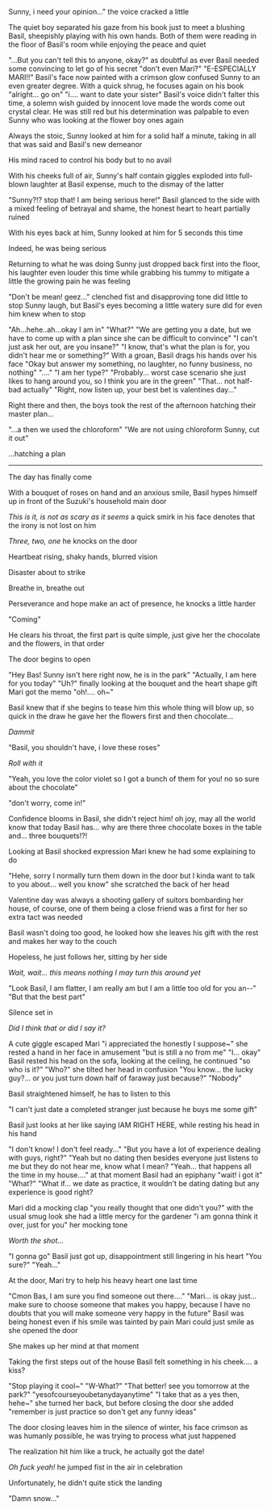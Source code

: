 Sunny, i need your opinion..." the voice cracked a little

The quiet boy separated his gaze from his book just to meet a blushing Basil, sheepishly playing with his own hands. Both of them were reading in the floor of Basil's room while enjoying the peace and quiet

"...But you can't tell this to anyone, okay?" as doubtful as ever Basil needed some convincing to let go of his secret
"don't even Mari?"
"E-ESPECIALLY MARI!!" Basil's face now painted with a crimson glow confused Sunny to an even greater degree.
With a quick shrug, he focuses again on his book "alright... go on"
"i.... want to date your sister" Basil's voice didn't falter this time, a solemn wish guided by innocent love made the words come out crystal clear.
He was still red but his determination was palpable to even Sunny who was looking at the flower boy ones again

Always the stoic, Sunny looked at him for a solid half a minute, taking in all that was said and Basil's new demeanor

His mind raced to control his body but to no avail

With his cheeks full of air, Sunny's half contain giggles exploded into full-blown laughter at Basil expense, much to the dismay of the latter

"Sunny?!? stop that! I am being serious here!" Basil glanced to the side with a mixed feeling of betrayal and shame, the honest heart to heart partially ruined

With his eyes back at him, Sunny looked at him for 5 seconds this time

Indeed, he was being serious


Returning to what he was doing Sunny just dropped back first into the floor, his laughter even louder this time while grabbing his tummy to mitigate a little the growing pain he was feeling

"Don't be mean! geez..." clenched fist and disapproving tone did little to stop Sunny laugh, but Basil's eyes becoming a little watery sure did for even him knew when to stop

"Ah...hehe..ah...okay I am in"
"What?"
"We are getting you a date, but we have to come up with a plan since she can be difficult to convince"
"I can't just ask her out, are you insane?"
"I know, that's what the plan is for, you didn't hear me or something?"
With a groan, Basil drags his hands over his face "Okay but answer my something, no laughter, no funny business, no nothing"
"...."
"I am her type?"
"Probably... worst case scenario she just likes to hang around you, so I think you are in the green"
"That... not half-bad actually"
"Right, now listen up, your best bet is valentines day..."

Right there and then, the boys took the rest of the afternoon hatching their master plan...

"...a then we used the chloroform"
"We are not using chloroform Sunny, cut it out"

...hatching a plan

-------------------------------------------------------------------------

The day has finally come

With a bouquet of roses on hand and an anxious smile, Basil hypes himself up in front of the Suzuki's household main door

*This is it, is not as scary as it seems* a quick smirk in his face denotes that the irony is not lost on him

*Three, two, one* he knocks on the door

Heartbeat rising, shaky hands, blurred vision

Disaster about to strike

Breathe in, breathe out

Perseverance and hope make an act of presence, he knocks a little harder

"Coming"

He clears his throat, the first part is quite simple, just give her the chocolate and the flowers, in that order

The door begins to open

"Hey Bas! Sunny isn't here right now, he is in the park"
"Actually, I am here for you today"
"Uh?" finally looking at the bouquet and the heart shape gift Mari got the memo "oh!.... oh~"

Basil knew that if she begins to tease him this whole thing will blow up, so quick in the draw he gave her the flowers first and then chocolate...

*Dammit*

"Basil, you shouldn't have, i love these roses"

*Roll with it*

"Yeah, you love the color violet so I got a bunch of them for you! no so sure about the chocolate"

"don't worry, come in!"

Confidence blooms in Basil, she didn't reject him! oh joy, may all the world know that today Basil has... why are there three chocolate boxes in the table and... three bouquets!?!

Looking at Basil shocked expression Mari knew he had some explaining to do

"Hehe, sorry I normally turn them down in the door but I kinda want to talk to you about... well you know" she scratched the back of her head

Valentine day was always a shooting gallery of suitors bombarding her house, of course, one of them being a close friend was a first for her so extra tact was needed

Basil wasn't doing too good, he looked how she leaves his gift with the rest and makes her way to the couch

Hopeless, he just follows her, sitting by her side

*Wait, wait... this means nothing I may turn this around yet*

"Look Basil, I am flatter, I am really am but I am a little too old for you an--"
"But that the best part"

Silence set in

*Did I think that or did I say it?*

A cute giggle escaped Mari "i appreciated the honestly I suppose~" she rested a hand in her face in amusement "but is still a no from me"
"I... okay" Basil rested his head on the sofa, looking at the ceiling, he continued "so who is it?"
"Who?" she tilted her head in confusion
"You know... the lucky guy?... or you just turn down half of faraway just because?"
"Nobody"

Basil straightened himself, he has to listen to this

"I can't just date a completed stranger just because he buys me some gift"

Basil just looks at her like saying IAM RIGHT HERE, while resting his head in his hand

"I don't know! I don't feel ready..."
"But you have a lot of experience dealing with guys, right?"
"Yeah but no dating then besides everyone just listens to me but they do not hear me, know what I mean?
"Yeah... that happens all the time in my house...." at that moment Basil had an epiphany "wait! i got it"
"What?"
"What if... we date as practice, it wouldn't be dating dating but any experience is good right?

Mari did a mocking clap "you really thought that one didn't you?" with the usual smug look she had a little mercy for the gardener "i am gonna think it over, just for you" her mocking tone

*Worth the shot...*

"I gonna go" Basil just got up, disappointment still lingering in his heart
"You sure?"
"Yeah..."

At the door, Mari try to help his heavy heart one last time

"Cmon Bas, I am sure you find someone out there...."
"Mari... is okay just... make sure to choose someone that makes you happy, because I have no doubts that you will make someone very happy in the future" Basil was being honest even if his smile was tainted by pain
Mari could just smile as she opened the door

She makes up her mind at that moment

Taking the first steps out of the house Basil felt something in his cheek.... a kiss?

"Stop playing it cool~"
"W-What?"
"That better! see you tomorrow at the park?"
"yesofcourseyoubetanydayanytime"
"I take that as a yes then, hehe~" she turned her back, but before closing the door she added "remember is just practice so don't get any funny ideas"

The door closing leaves him in the silence of winter, his face crimson as was humanly possible, he was trying to process what just happened

The realization hit him like a truck, he actually got the date!

*Oh fuck yeah!* he jumped fist in the air in celebration

Unfortunately, he didn't quite stick the landing

"Damn snow..."
